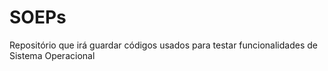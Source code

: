 # SOEPs
Repositório que irá guardar códigos usados para testar funcionalidades de Sistema Operacional
